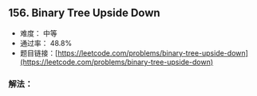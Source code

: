 ## 156. Binary Tree Upside Down


- 难度： 中等
- 通过率： 48.8%
- 题目链接：[https://leetcode.com/problems/binary-tree-upside-down](https://leetcode.com/problems/binary-tree-upside-down)



### 解法：